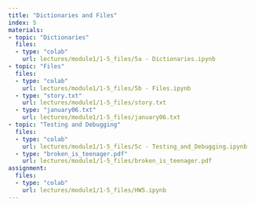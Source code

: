 ```yaml
---
title: "Dictionaries and Files"
index: 5
materials:
- topic: "Dictionaries"
  files:
  - type: "colab"
    url: lectures/module1/1-5_files/5a - Dictionaries.ipynb
- topic: "Files"
  files: 
  - type: "colab"
    url: lectures/module1/1-5_files/5b - Files.ipynb
  - type: "story.txt"
    url: lectures/module1/1-5_files/story.txt
  - type: "january06.txt"
    url: lectures/module1/1-5_files/january06.txt
- topic: "Testing and Debugging"
  files: 
  - type: "colab"
    url: lectures/module1/1-5_files/5c - Testing_and_Debugging.ipynb
  - type: "broken_is_teenager.pdf"
    url: lectures/module1/1-5_files/broken_is_teenager.pdf
assignment:
  files:
  - type: "colab" 
    url: lectures/module1/1-5_files/HW5.ipynb
---
```


